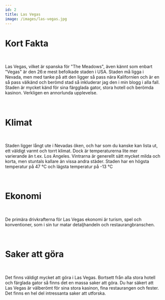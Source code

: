 ```yaml
---
id: 2
title: Las Vegas
image: /images/las-vegas.jpg
---
```


# **Kort Fakta**

<br>

Las Vegas, vilket är spanska för "The Meadows", även kännt som enbart "Vegas" är den 26:e mest befolkade staden i USA. Staden må ligga i Nevada, men med tanke på att den ligger så pass nära Kalifornien och är en så pass välkänd och berömd stad så inkluderar jag den i min blogg i alla fall. Staden är mycket känd för sina färgglada gator, stora hotell och berömda kasinon. Verkligen en annorlunda upplevelse.

<br>

# **Klimat**

<br>

Staden ligger långt ute i Nevadas öken, och har som du kanske kan lista ut, ett väldigt varmt och torrt klimat. Dock är temperaturerna lite mer varierande än t.ex. Los Angeles. Vintrarna är generellt sätt mycket milda och korta, men stuntals kallare än vissa andra städer. Staden har en högsta temperatur på 47 °C och lägsta temperatur på -13 °C

<br>

# **Ekonomi**

<br>

De primära drivkrafterna för Las Vegas ekonomi är turism, spel och konventioner, som i sin tur matar detaljhandeln och restaurangbranschen.

<br>

# **Saker att göra**

<br>

Det finns väldigt mycket att göra i Las Vegas. Bortsett från alla stora hotell och färglada gator så finns det en massa saker att göra. Du har säkert att Las Vegas är välberömt för sina stora kasinon, fina restaurangen och fester. Det finns en hel del intressanta saker att utforska.